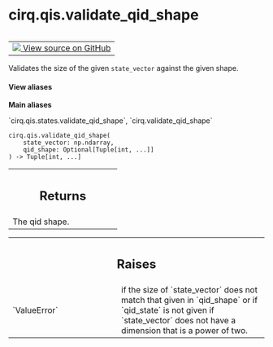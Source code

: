 <div itemscope itemtype="http://developers.google.com/ReferenceObject">
<meta itemprop="name" content="cirq.qis.validate_qid_shape" />
<meta itemprop="path" content="Stable" />
</div>

# cirq.qis.validate_qid_shape

<!-- Insert buttons and diff -->

<table class="tfo-notebook-buttons tfo-api" align="left">

<td>
  <a target="_blank" href="https://github.com/quantumlib/cirq/tree/master/cirq/qis/states.py">
    <img src="https://www.tensorflow.org/images/GitHub-Mark-32px.png" />
    View source on GitHub
  </a>
</td>
</table>



Validates the size of the given `state_vector` against the given shape.

<section class="expandable">
  <h4 class="showalways">View aliases</h4>
  <p>
<b>Main aliases</b>
<p>`cirq.qis.states.validate_qid_shape`, `cirq.validate_qid_shape`</p>
</p>
</section>

<pre class="devsite-click-to-copy prettyprint lang-py tfo-signature-link">
<code>cirq.qis.validate_qid_shape(
    state_vector: np.ndarray,
    qid_shape: Optional[Tuple[int, ...]]
) -> Tuple[int, ...]
</code></pre>



<!-- Placeholder for "Used in" -->


<!-- Tabular view -->
 <table class="responsive fixed orange">
<colgroup><col width="214px"><col></colgroup>
<tr><th colspan="2"><h2 class="add-link">Returns</h2></th></tr>
<tr class="alt">
<td colspan="2">
The qid shape.
</td>
</tr>

</table>



<!-- Tabular view -->
 <table class="responsive fixed orange">
<colgroup><col width="214px"><col></colgroup>
<tr><th colspan="2"><h2 class="add-link">Raises</h2></th></tr>

<tr>
<td>
`ValueError`
</td>
<td>
if the size of `state_vector` does not match that given in
`qid_shape` or if `qid_state` is not given if `state_vector` does
not have a dimension that is a power of two.
</td>
</tr>
</table>

